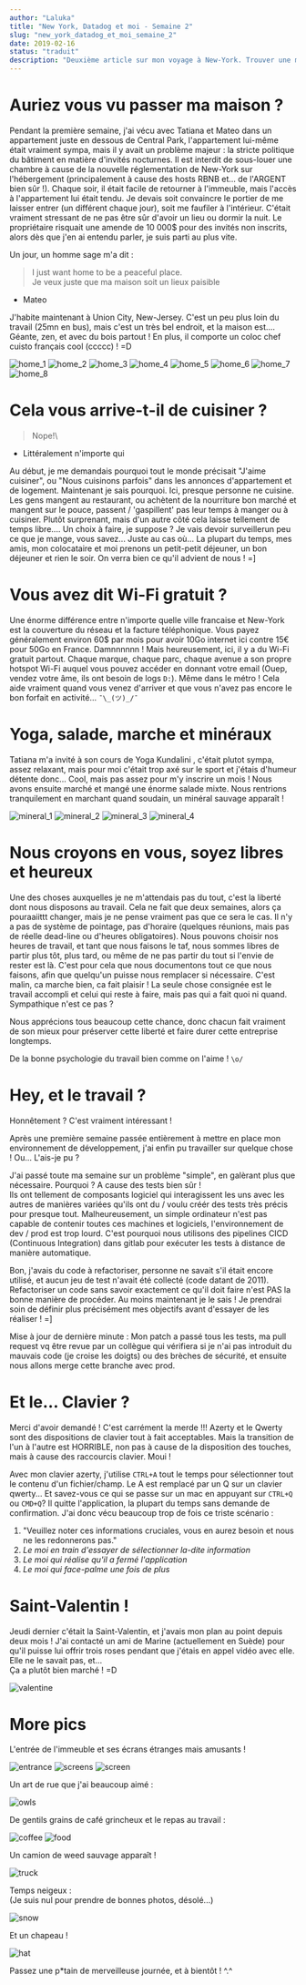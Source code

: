 ```yaml
---
author: "Laluka"
title: "New York, Datadog et moi - Semaine 2"
slug: "new_york_datadog_et_moi_semaine_2"
date: 2019-02-16
status: "traduit"
description: "Deuxième article sur mon voyage à New-York. Trouver une maison, personne ne cuisine, free Wi-Fi, le taff, clavier, st Valentin... Et photos !"
---
```



# Auriez vous vu passer ma maison ?

Pendant la première semaine, j'ai vécu avec Tatiana et Mateo dans un appartement juste en dessous de Central Park, l'appartement lui-même était vraiment sympa, mais il y avait un problème majeur : la stricte politique du bâtiment en matière d'invités nocturnes. Il est interdit de sous-louer une chambre à cause de la nouvelle réglementation de New-York sur l'hébergement (principalement à cause des hosts RBNB et... de l'ARGENT bien sûr !). Chaque soir, il était facile de retourner à l'immeuble, mais l'accès à l'appartement lui était tendu. Je devais soit convaincre le portier de me laisser entrer (un différent chaque jour), soit me faufiler à l'intérieur. C'était vraiment stressant de ne pas être sûr d'avoir un lieu ou dormir la nuit. Le propriétaire risquait une amende de 10 000$ pour des invités non inscrits, alors dès que j'en ai entendu parler, je suis parti au plus vite.

Un jour, un homme sage m'a dit :

> I just want home to be a peaceful place.\
> Je veux juste que ma maison soit un lieux paisible
- Mateo


J'habite maintenant à Union City, New-Jersey. C'est un peu plus loin du travail (25mn en bus), mais c'est un très bel endroit, et la maison est.... Géante, zen, et avec du bois partout ! En plus, il comporte un coloc chef cuisto français cool (ccccc) ! =D


<img class="img_big" src="/travels/new_york_02/home_1.jpg" alt="home_1">
<img class="img_big" src="/travels/new_york_02/home_2.jpg" alt="home_2">
<img class="img_big" src="/travels/new_york_02/home_3.jpg" alt="home_3">
<img class="img_big" src="/travels/new_york_02/home_4.jpg" alt="home_4">
<img class="img_big" src="/travels/new_york_02/home_5.jpg" alt="home_5">
<img class="img_big" src="/travels/new_york_02/home_6.jpg" alt="home_6">
<img class="img_big" src="/travels/new_york_02/home_7.jpg" alt="home_7">
<img class="img_big" src="/travels/new_york_02/home_8.jpg" alt="home_8">


# Cela vous arrive-t-il de cuisiner ?

> Nope!\
- Littéralement n'importe qui

Au début, je me demandais pourquoi tout le monde précisait "J'aime cuisiner", ou "Nous cuisinons parfois" dans les annonces d'appartement et de logement. Maintenant je sais pourquoi. Ici, presque personne ne cuisine. Les gens mangent au restaurant, ou achètent de la nourriture bon marché et mangent sur le pouce, passent / 'gaspillent' pas leur temps à manger ou à cuisiner. Plutôt surprenant, mais d'un autre côté cela laisse tellement de temps libre.... Un choix à faire, je suppose ? Je vais devoir surveillerun peu ce que je mange, vous savez... Juste au cas où... La plupart du temps, mes amis, mon colocataire et moi prenons un petit-petit déjeuner, un bon déjeuner et rien le soir. On verra bien ce qu'il advient de nous ! =]


# Vous avez dit Wi-Fi gratuit ?

Une énorme différence entre n'importe quelle ville francaise et New-York est la couverture du réseau et la facture téléphonique. Vous payez généralement environ 60$ par mois pour avoir 10Go internet ici contre 15€ pour 50Go en France. Damnnnnnn ! Mais heureusement, ici, il y a du Wi-Fi gratuit partout. Chaque marque, chaque parc, chaque avenue a son propre hotspot Wi-Fi auquel vous pouvez accéder en donnant votre email (Ouep, vendez votre âme, ils ont besoin de logs `D:`). Même dans le métro ! Cela aide vraiment quand vous venez d'arriver et que vous n'avez pas encore le bon forfait en activité... `¯\_(ツ)_/¯`


# Yoga, salade, marche et minéraux

Tatiana m'a invité à son cours de Yoga Kundalini , c'était plutot sympa, assez relaxant, mais pour moi c'était trop axé sur le sport et j'étais d'humeur détente donc... Cool, mais pas assez pour m'y inscrire un mois ! Nous avons ensuite marché et mangé une énorme salade mixte. Nous rentrions tranquilement en marchant quand soudain, un minéral sauvage apparaît !

<img class="img_big" src="/travels/new_york_02/mineral_1.jpg" alt="mineral_1">
<img class="img_big" src="/travels/new_york_02/mineral_2.jpg" alt="mineral_2">
<img class="img_big" src="/travels/new_york_02/mineral_3.jpg" alt="mineral_3">
<img class="img_big" src="/travels/new_york_02/mineral_4.jpg" alt="mineral_4">


# Nous croyons en vous, soyez libres et heureux

Une des choses auxquelles je ne m'attendais pas du tout, c'est la liberté dont nous disposons au travail. Cela ne fait que deux semaines, alors ça pouraaiittt changer, mais je ne pense vraiment pas que ce sera le cas. Il n'y a pas de système de pointage, pas d'horaire (quelques réunions, mais pas de réelle dead-line ou d'heures obligatoires). Nous pouvons choisir nos heures de travail, et tant que nous faisons le taf, nous sommes libres de partir plus tôt, plus tard, ou même de ne pas partir du tout si l'envie de rester est là. C'est pour cela que nous documentons tout ce que nous faisons, afin que quelqu'un puisse nous remplacer si nécessaire. C'est malin, ca marche bien, ca fait plaisir ! La seule chose consignée est le travail accompli et celui qui reste à faire, mais pas qui a fait quoi ni quand. Sympathique n'est ce pas ?

Nous apprécions tous beaucoup cette chance, donc chacun fait vraiment de son mieux pour préserver cette liberté et faire durer cette entreprise longtemps.

De la bonne psychologie du travail bien comme on l'aime ! `\o/`


# Hey, et le travail ?

Honnêtement ? C'est vraiment intéressant !

Après une première semaine passée entièrement à mettre en place mon environnement de développement, j'ai enfin pu travailler sur quelque chose ! Ou... L'ais-je pu ?

J'ai passé toute ma semaine sur un problème "simple", en galèrant plus que nécessaire. Pourquoi ? A cause des tests bien sûr ! \
Ils ont tellement de composants logiciel qui interagissent les uns avec les autres de manières variées qu'ils ont du / voulu créér des tests très précis pour presque tout. Malheureusement, un simple ordinateur n'est pas capable de contenir toutes ces machines et logiciels, l'environnement de dev / prod est trop lourd. C'est pourquoi nous utilisons des pipelines CICD (Continuous Integration) dans gitlab pour exécuter les tests à distance de manière automatique.

Bon, j'avais du code à refactoriser, personne ne savait s'il était encore utilisé, et aucun jeu de test n'avait été collecté (code datant de 2011). Refactoriser un code sans savoir exactement ce qu'il doit faire n'est PAS la bonne manière de procéder. Au moins maintenant je le sais ! Je prendrai soin de définir plus précisément mes objectifs avant d'essayer de les réaliser ! =]

Mise à jour de dernière minute : Mon patch a passé tous les tests, ma pull request vq être revue par un collègue qui vérifiera si je n'ai pas introduit du mauvais code (je croise les doigts) ou des brèches de sécurité, et ensuite nous allons merge cette branche avec prod.


# Et le... Clavier ?

Merci d'avoir demandé ! C'est carrément la merde !!!
Azerty et le Qwerty sont des dispositions de clavier tout à fait acceptables. Mais la transition de l'un à l'autre est HORRIBLE, non pas à cause de la disposition des touches, mais à cause des raccourcis clavier. Moui !

Avec mon clavier azerty, j'utilise `CTRL+A` tout le temps pour sélectionner tout le contenu d'un fichier/champ. Le A est remplacé par un Q sur un clavier qwerty... Et savez-vous ce qui se passe sur un mac en appuyant sur `CTRL+Q` ou `CMD+Q`? Il quitte l'application, la plupart du temps sans demande de confirmation. J'ai donc vécu beaucoup trop de fois ce triste scénario :

1. "Veuillez noter ces informations cruciales, vous en aurez besoin et nous ne les redonnerons pas."
2. *Le moi en train d'essayer de sélectionner la-dite information*
3. *Le moi qui réalise qu'il a fermé l'application*
4. *Le moi qui face-palme une fois de plus*


# Saint-Valentin !

Jeudi dernier c'était la Saint-Valentin, et j'avais mon plan au point depuis deux mois ! J'ai contacté un ami de Marine (actuellement en Suède) pour qu'il puisse lui offrir trois roses pendant que j'étais en appel vidéo avec elle. Elle ne le savait pas, et... \
Ça a plutôt bien marché ! =D

<img class="img_big" src="/travels/new_york_02/valentine.jpg" alt="valentine">


# More pics

L'entrée de l'immeuble et ses écrans étranges mais amusants !

<img class="img_big" src="/travels/new_york_02/entrance.jpg" alt="entrance">
<img class="img_big" src="/travels/new_york_02/screens.jpg" alt="screens">
<img class="img_big" src="/travels/new_york_02/screen.jpg" alt="screen">


Un art de rue que j'ai beaucoup aimé :

<img class="img_big" src="/travels/new_york_02/owls.jpg" alt="owls">


De gentils grains de café grincheux et le repas au travail :

<img class="img_big" src="/travels/new_york_02/coffee.jpg" alt="coffee">
<img class="img_big" src="/travels/new_york_02/food.jpg" alt="food">


Un camion de weed sauvage apparaît !

<img class="img_big" src="/travels/new_york_02/truck.jpg" alt="truck">


Temps neigeux :\
(Je suis nul pour prendre de bonnes photos, désolé...)

<img class="img_big" src="/travels/new_york_02/snow.jpg" alt="snow">


Et un chapeau !

<img class="img_big" src="/travels/new_york_02/hat.jpg" alt="hat">

Passez une p*tain de merveilleuse journée, et à bientôt ! ^.^
